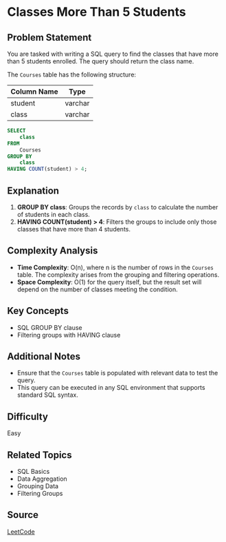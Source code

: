 # Classes More Than 5 Students

## Problem Statement
You are tasked with writing a SQL query to find the classes that have more than 5 students enrolled. The query should return the class name.

The `Courses` table has the following structure:

| Column Name   | Type    |
|---------------|---------|
| student       | varchar |
| class         | varchar |

```sql
SELECT 
    class
FROM 
    Courses
GROUP BY 
    class
HAVING COUNT(student) > 4;
```

## Explanation
1. **GROUP BY class**: Groups the records by `class` to calculate the number of students in each class.
2. **HAVING COUNT(student) > 4**: Filters the groups to include only those classes that have more than 4 students.

## Complexity Analysis
- **Time Complexity**: O(n), where n is the number of rows in the `Courses` table. The complexity arises from the grouping and filtering operations.
- **Space Complexity**: O(1) for the query itself, but the result set will depend on the number of classes meeting the condition.

## Key Concepts
- SQL GROUP BY clause
- Filtering groups with HAVING clause

## Additional Notes
- Ensure that the `Courses` table is populated with relevant data to test the query.
- This query can be executed in any SQL environment that supports standard SQL syntax.

## Difficulty
Easy

## Related Topics
- SQL Basics
- Data Aggregation
- Grouping Data
- Filtering Groups

## Source
[LeetCode](https://leetcode.com/problems/classes-more-than-5-students/description/?envType=study-plan-v2&envId=top-sql-50)
